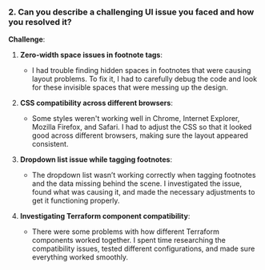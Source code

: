 
### 2. **Can you describe a challenging UI issue you faced and how you resolved it?**

**Challenge**:
1. **Zero-width space issues in footnote tags**: 
   - I had trouble finding hidden spaces in footnotes that were causing layout problems. To fix it, I had to carefully debug the code and look for these invisible spaces that were messing up the design.

2. **CSS compatibility across different browsers**:
   - Some styles weren't working well in Chrome, Internet Explorer, Mozilla Firefox, and Safari. I had to adjust the CSS so that it looked good across different browsers, making sure the layout appeared consistent.

3. **Dropdown list issue while tagging footnotes**:
   - The dropdown list wasn’t working correctly when tagging footnotes and the data missing behind the scene. I investigated the issue, found what was causing it, and made the necessary adjustments to get it functioning properly.

4. **Investigating Terraform component compatibility**:
   - There were some problems with how different Terraform components worked together. I spent time researching the compatibility issues, tested different configurations, and made sure everything worked smoothly.

